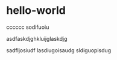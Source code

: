 # hello-world
cccccc
sodifuoiu	

asdfaskdjghkluijglaskdjg


sadfljosiudf
lasdiugoisaudg
sldiguopisdug
